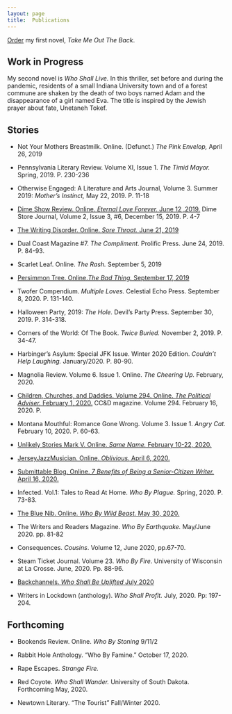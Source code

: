 ```yaml
---
layout: page
title:  Publications
---
```


[Order](https://read.amazon.com/kp/embed?asin=B08B1LV1RX&preview=newtab&linkCode=kpe&ref_=cm_sw_r_kb_dp_nTSsFbS4V1DB1) my first novel, *Take Me Out The Back*.
## Work in Progress 

My second novel is *Who Shall Live.* In this thriller, set before and during the pandemic, residents of a small Indiana University town and of a forest commune are shaken by the death of two boys named Adam and the disappearance of a girl named Eva. The title is inspired by the Jewish prayer about fate, Unetaneh Tokef.
## Stories

- Not Your Mothers Breastmilk. Online. (Defunct.) *The Pink Envelop,* April 26, 2019

- Pennsylvania Literary Review.  Volume XI, Issue 1. *The Timid Mayor.* Spring, 2019. P. 230-236

- Otherwise Engaged:  A Literature and Arts Journal, Volume 3. Summer 2019: *Mother’s Instinct,* May 22, 2019. P. 11-18

- [Dime Show Review. Online. *Eternal Love Forever.*  June 12 ,2019.](https://www.dimeshowreview.com/eternal-love-forever-by-carolyn-geduld/)
    Dime Store Journal, Volume 2, Issue 3, #6, December 15, 2019. P.  4-7

- [The Writing Disorder. Online. *Sore Throat.* June 21, 2019](http://writingdisorder.com/carolyn-geduld-fiction/) 

- Dual Coast Magazine #7. *The Compliment.* Prolific Press. June 24, 2019. P. 84-93.

- Scarlet Leaf. Online. *The Rash.* September 5, 2019

- [Persimmon Tree. Online.*The Bad Thing.* September 17, 2019](https://persimmontree.org/fall-2019/the-bad-thing/)

- Twofer Compendium. *Multiple Loves.* Celestial Echo Press. September 8, 2020. P. 131-140.

- Halloween Party, 2019: *The Hole.* Devil’s Party Press. September 30, 2019. P. 314-318.

- Corners of the World: Of The Book. *Twice Buried.*  November 2, 2019. P. 34-47.

- Harbinger’s Asylum: Special JFK Issue. Winter 2020 Edition. *Couldn’t Help Laughing.*  January/2020. P. 80-90.

- Magnolia Review. Volume 6. Issue 1. Online. *The Cheering Up.* February, 2020.

- [Children, Churches, and Daddies. Volume 294. Online. *The Political Adviser.* February 1, 2020.](http://scars.tv/cgi-bin/works_e.pl?/home/users/web/b929/us.scars/perl/text-writings/g8670.txt)
CC&D magazine. Volume 294. February 16, 2020. P.

- Montana Mouthful: Romance Gone Wrong. Volume 3. Issue 1. *Angry Cat.* February 10, 2020. P.  60-63.

- [Unlikely Stories Mark V. Online. *Same Name.* February 10-22, 2020.](https://www.unlikelystories.org/content/same-name)

- [JerseyJazzMusician. Online. *Oblivious.* April 6, 2020.](https://jerryjazzmusician.com/category/literature/short-fiction-literature)

- [Submittable Blog. Online. *7 Benefits of Being a Senior-Citizen Writer.*  April 16, 2020.](https://discover.submittable.com/blog/7-benefits-of-being-a-senior-citizen-writer/?fbclid=IwAR2hbQAM9ldxi9SFVR5J6gbBS4Snw542BuAsAdbdZqR_dXQDiSDyIb6APVk)

- Infected. Vol.1: Tales to Read At Home. *Who By Plague.* Spring, 2020. P. 73-83.

- [The Blue Nib. Online. *Who By Wild Beast.* May 30, 2020.](https://thebluenib.com/who-by-wild-beast-short-fiction-by-by-carolyn-geduld/)

- The Writers and Readers Magazine. *Who By Earthquake.* May/June 2020. pp. 81-82

- Consequences. *Cousins*. Volume 12, June 2020, pp.67-70.

- Steam Ticket Journal. Volume 23. *Who By Fire*. University of Wisconsin at La Crosse. June, 2020. Pp. 88-96.

- [Backchannels. *Who Shall Be Uplifted* July 2020](https://www.backchannelsjournal.net/edition-no-5-2020)

- Writers in Lockdown (anthology). *Who Shall Profit.* July, 2020. Pp: 197-204.

## Forthcoming
- Bookends Review. Online. *Who By Stoning*  9/11/2

- Rabbit Hole Anthology. “Who By Famine.” October 17, 2020.

- Rape Escapes. *Strange Fire.*

- Red Coyote. *Who Shall Wander.* University of South Dakota. Forthcoming May, 2020.

- Newtown Literary. “The Tourist” Fall/Winter 2020.
